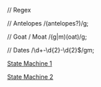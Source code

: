 // Regex

// Antelopes
 /(antelopes?)/g;

 // Goat / Moat
 /(g|m)(oat)/g;

 // Dates
 /\d+-\d{2}-\d{2}$/gm;

 [State Machine 1](https://github.com/mikemarshal/Sprint-Challenge--Theory-Algorithms/blob/master/theory/Reg.png)

 [State Machine 2](https://github.com/mikemarshal/Sprint-Challenge--Theory-Algorithms/blob/master/theory/Lion.png)
